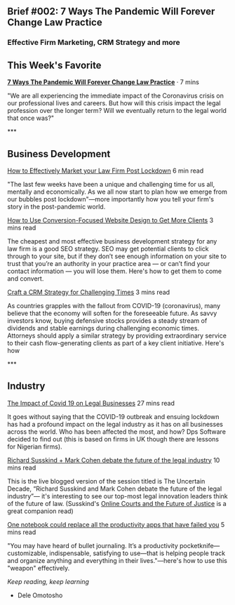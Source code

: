 ## Brief #002: 7 Ways The Pandemic Will Forever Change Law Practice
### Effective Firm Marketing, CRM Strategy and more

## This Week's Favorite

__[7 Ways The Pandemic Will Forever Change Law Practice][1]__ · 7 mins

"We are all experiencing the immediate impact of the Coronavirus crisis on our professional lives and careers. But how will this crisis impact the legal profession over the longer term? Will we eventually return to the legal world that once was?"

*** 
## Business Development

[How to Effectively Market your Law Firm Post Lockdown][2]
6 min read

"The last few weeks have been a unique and challenging time for us all, mentally and economically. As we all now start to plan how we emerge from our bubbles post lockdown"—more importantly how you tell your firm's story in the post-pandemic world.



[How to Use Conversion-Focused Website Design to Get More Clients][3]
3 mins read

The cheapest and most effective business development strategy for any law firm is a good SEO strategy. SEO may get potential clients to click through to your site, but if they don’t see enough information on your site to trust that you’re an authority in your practice area — or can’t find your contact information — you will lose them. Here's how to get them to come and convert.


[Craft a CRM Strategy for Challenging Times][4]
3 mins read

As countries grapples with the fallout from COVID-19 (coronavirus), many believe that the economy will soften for the foreseeable future. As savvy investors know, buying defensive stocks provides a steady stream of dividends and stable earnings during challenging economic times. Attorneys should apply a similar strategy by providing extraordinary service to their cash flow-generating clients as part of a key client initiative. Here's how

*** 
## Industry

[The Impact of Covid 19 on Legal Businesses][5]
27 mins read

It goes without saying that the COVID-19 outbreak and ensuing lockdown has had a profound impact on the legal industry as it has on all businesses across the world. Who has been affected the most, and how? Dps Software decided to find out (this is based on firms in UK though there are lessons for Nigerian firms).



[Richard Susskind + Mark Cohen debate the future of the legal industry][6]
10 mins read

This is the live blogged version of the session titled is The Uncertain Decade, “Richard Susskind and Mark Cohen debate the future of the legal industry”— it's interesting to see our top-most legal innovation leaders think of the future of law. (Susskind's [Online Courts and the Future of Justice][7] is a great companion read)


[One notebook could replace all the productivity apps that have failed you][8]
5 mins read

"You may have heard of bullet journaling. It’s a productivity pocketknife—customizable, indispensable, satisfying to use—that is helping people track and organize anything and everything in their lives."—here's how to use this "weapon" effectively.


_Keep reading, keep learning_
- Dele Omotosho



[1]:	https://abovethelaw.com/2020/04/7-ways-the-pandemic-will-forever-change-law-practice/
[2]:	https://www.lawfuel.com/blog/how-to-effectively-market-your-law-firm-post-lockdown/
[3]:	https://www.attorneyatwork.com/conversion-focused-web-design/
[4]:	http://businessoflawblog.com/2020/04/craft-a-crm-strategy-for-challenging-times/
[5]:	https://www.attorneyatwork.com/conversion-focused-web-design/
[6]:	https://prismlegal.com/richard-susskind-mark-cohen-debate-the-future-of-the-legal-industry/
[7]:	https://www.amazon.com/Online-Courts-Justice-Richard-Susskind/dp/0198838360
[8]:	https://www.popsci.com/bullet-journal-guide/
